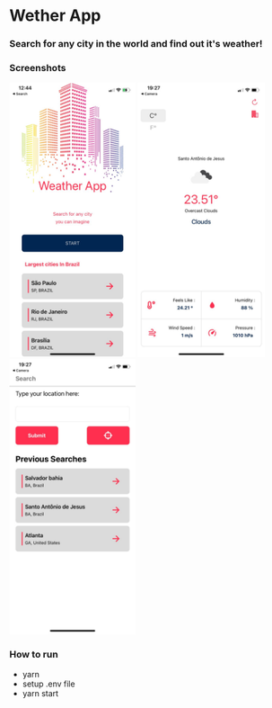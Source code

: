 # Wether App

### Search for any city in the world and find out it's weather!

### Screenshots

<img height="489em" src="sreenshot1.jpeg"></img>
<img height="489em" src="sreenshot2.jpeg"></img>
<img height="489em" src="sreenshot3.jpeg"></img>


### How to run

- yarn
- setup .env file
- yarn start
